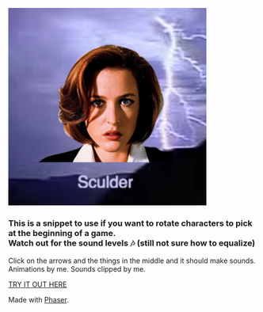 
<a href="http://kristinagroeger.com/pages/chooseYourCharacter/"><img src="https://github.com/gringogidget/Learning/blob/master/JS/phaser/pick%20your%20character%20w%20sound/assets/images/Screen%20Shot%202017-11-07%20at%209.44.18%20PM.png?raw=true"  width="400px"></a>

<h3>This is a snippet to use if you want to rotate characters to pick at the beginning of a game.<br>Watch out for the sound levels 🎶 
(still not sure how to equalize)</h3>

Click on the arrows and the things in the middle and it should make sounds. Animations by me. Sounds clipped by me.

<a href="http://kristinagroeger.com/pages/chooseYourCharacter/">TRY IT OUT HERE</a>

Made with <a href="https://phaser.io/">Phaser</a>. 
